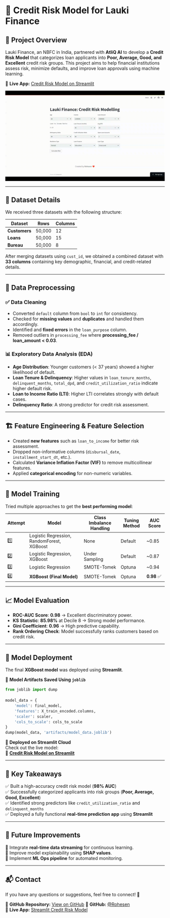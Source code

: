 # 🚀 Credit Risk Model for Lauki Finance  

## 📌 Project Overview  
Lauki Finance, an NBFC in India, partnered with **AtliQ AI** to develop a **Credit Risk Model** that categorizes loan applicants into **Poor, Average, Good, and Excellent** credit risk groups. This project aims to help financial institutions assess risk, minimize defaults, and improve loan approvals using machine learning.  

🔗 **Live App:** [Credit Risk Model on Streamlit](https://rohesen-ml-project-credit-risk-modelling-using-regression.streamlit.app/)  



![Credit Risk Model on Streamlit](https://github.com/Rohesen/ml-project-credit-risk-modelling-using-regression/blob/main/credit-risk-model-vid.gif) 


 

---

## 📂 Dataset Details  
We received three datasets with the following structure:  

| Dataset | Rows | Columns |
|---------|------|---------|
| **Customers** | 50,000 | 12 |
| **Loans** | 50,000 | 15 |
| **Bureau** | 50,000 | 8 |

After merging datasets using `cust_id`, we obtained a combined dataset with **33 columns** containing key demographic, financial, and credit-related details.

---

## 🔧 Data Preprocessing  
### ✅ Data Cleaning  
- Converted `default` column from `bool` to `int` for consistency.  
- Checked for **missing values** and **duplicates** and handled them accordingly.  
- Identified and **fixed errors** in the `loan_purpose` column.  
- Removed outliers in `processing_fee` where **processing_fee / loan_amount < 0.03**.  

### 📊 Exploratory Data Analysis (EDA)  
- **Age Distribution**: Younger customers (< 37 years) showed a higher likelihood of default.  
- **Loan Tenure & Delinquency**: Higher values in `loan_tenure_months`, `delinquent_months`, `total_dpd`, and `credit_utilization_ratio` indicate higher default risk.  
- **Loan to Income Ratio (LTI)**: Higher LTI correlates strongly with default cases.  
- **Delinquency Ratio**: A strong predictor for credit risk assessment.  

---

## 🏗 Feature Engineering & Feature Selection  
- Created **new features** such as `loan_to_income` for better risk assessment.  
- Dropped non-informative columns (`disbursal_date`, `installment_start_dt`, etc.).  
- Calculated **Variance Inflation Factor (VIF)** to remove multicollinear features.  
- Applied **categorical encoding** for non-numeric variables.  

---

## 🤖 Model Training  
Tried multiple approaches to get the **best performing model**:  

| Attempt | Model | Class Imbalance Handling | Tuning Method | AUC Score |
|---------|-------|-------------------------|---------------|-----------|
| 1️⃣ | Logistic Regression, RandomForest, XGBoost | None | Default | ~0.85 |
| 2️⃣ | Logistic Regression, XGBoost | Under Sampling | Default | ~0.87 |
| 3️⃣ | Logistic Regression | SMOTE-Tomek | Optuna | ~0.94 |
| 4️⃣ | **XGBoost (Final Model)** | SMOTE-Tomek | Optuna | **0.98** ✅ |

---

## 📈 Model Evaluation  
- **ROC-AUC Score**: **0.98** → Excellent discriminatory power.  
- **KS Statistic**: **85.98%** at Decile 8 → Strong model performance.  
- **Gini Coefficient**: **0.96** → High predictive capability.  
- **Rank Ordering Check**: Model successfully ranks customers based on credit risk.  

---

## 🚀 Model Deployment  
The final **XGBoost model** was deployed using **Streamlit**.  

🔹 **Model Artifacts Saved Using `joblib`**  
```python
from joblib import dump

model_data = {
    'model': final_model,
    'features': X_train_encoded.columns,
    'scaler': scaler,
    'cols_to_scale': cols_to_scale
}
dump(model_data, 'artifacts/model_data.joblib')
```  

🔹 **Deployed on Streamlit Cloud**  
Check out the live model:  
🔗 **[Credit Risk Model on Streamlit](https://rohesen-ml-project-credit-risk-modelling-using-regression.streamlit.app/)**  

---

## 📜 Key Takeaways  
✅ Built a high-accuracy credit risk model (**98% AUC**)  
✅ Successfully categorized applicants into risk groups (**Poor, Average, Good, Excellent**)  
✅ Identified strong predictors like `credit_utilization_ratio` and `delinquent_months`  
✅ Deployed a fully functional **real-time prediction app** using **Streamlit**  

---

## 📢 Future Improvements  
🔹 Integrate **real-time data streaming** for continuous learning.  
🔹 Improve model explainability using **SHAP values**.  
🔹 Implement **ML Ops pipeline** for automated monitoring.  

---

## 📬 Contact  
If you have any questions or suggestions, feel free to connect! 🚀 

🔗 **GitHub Repository:** [View on GitHub](https://github.com/Rohesen/ml-project-credit-risk-modelling-using-regression) 
🔗 **GitHub:** [@Rohesen](https://github.com/Rohesen)  
🔗 **Live App:** [Streamlit Credit Risk Model](https://rohesen-ml-project-credit-risk-modelling-using-regression.streamlit.app/)  
